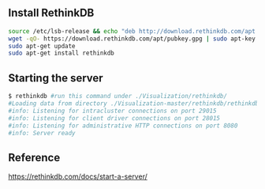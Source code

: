 ## Install RethinkDB
```bash
source /etc/lsb-release && echo "deb http://download.rethinkdb.com/apt $DISTRIB_CODENAME main" | sudo tee /etc/apt/sources.list.d/rethinkdb.list
wget -qO- https://download.rethinkdb.com/apt/pubkey.gpg | sudo apt-key add -
sudo apt-get update
sudo apt-get install rethinkdb
```
## Starting the server

```bash
$ rethinkdb #run this command under ./Visualization/rethinkdb/
#Loading data from directory ./Visualization-master/rethinkdb/rethinkdb_data
#info: Listening for intracluster connections on port 29015
#info: Listening for client driver connections on port 28015
#info: Listening for administrative HTTP connections on port 8080
#info: Server ready
```
## Reference
https://rethinkdb.com/docs/start-a-server/
